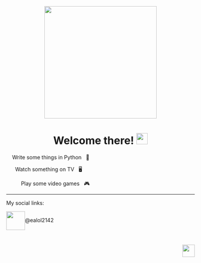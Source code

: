 <div id="header" align="center">
  <img              src="https://media.giphy.com/media/v1.Y2lkPTc5MGI3NjExdDBqMXJycnRibHA5djV0aTR4d3h5dzBqY2h4YXQ4aGFvZHdhemQyNiZlcD12MV9pbnRlcm5hbF9naWZfYnlfaWQmY3Q9Zw/2IudUHdI075HL02Pkk/giphy.gif" width="300"/>
</div>

<div id="body"  >
  <h1 align="center">
    Welcome there!
    <img src="https://media.giphy.com/media/hvRJCLFzcasrR4ia7z/giphy.gif" width="30px"/>
  </h1>
  <p algin="left" > &nbsp; &nbsp; Write some things in Python &nbsp; 💬 </p>
  <p algin="left" > &nbsp; &nbsp; &nbsp; Watch something on TV &nbsp; 🖥️</p> 
  <p algin="left" > &nbsp; &nbsp; &nbsp; &nbsp; &nbsp; Play some video games &nbsp; 🎮</p>

----
 
</div>



My social links:

<div id="body" align="left">
  <img src="https://pngimg.com/uploads/telegram/telegram_PNG29.png" width="50" align="center" />@ealol2142
</div>
<h1></h1>
<div id="body" align="right">
  <p><img src="https://www.codewars.com/users/ealol/badges/micro" height="33" algin="right"/></p> 
</div>


<!--
**ealol2142/ealol2142** is a ✨ _special_ ✨ repository because its `README.md` (this file) appears on your GitHub profile.
<p><img src="../images/2121.png" width="128" height="128" align="top" />Текст вверху изображения</p>

Here are some ideas to get you started:

- 🔭 I’m currently working on ...
- 🌱 I’m currently learning ...
- 👯 I’m looking to collaborate on ...
- 🤔 I’m looking for help with ...
- 💬 Ask me about ...
- 📫 How to reach me: ...
- 😄 Pronouns: ...
- ⚡ Fun fact: ...
-->
